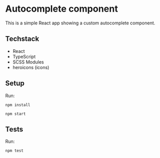 # Autocomplete component
This is a simple React app showing a custom autocomplete component. 

## Techstack
- React
- TypeScript
- SCSS Modules
- heroicons (icons)

## Setup 
Run:

`npm install`

`npm start`

## Tests 
Run: 

`npm test`